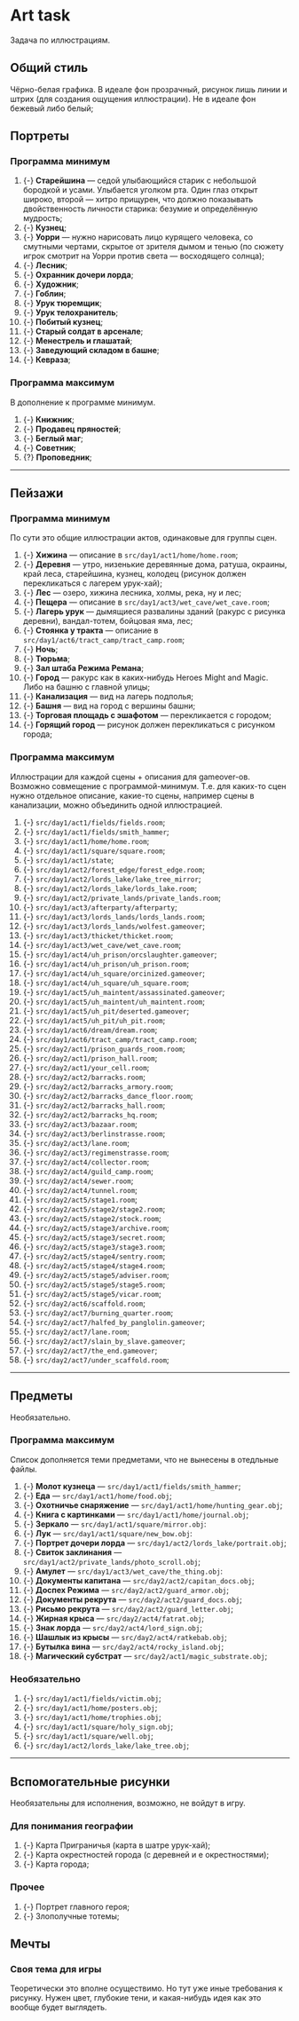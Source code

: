 # Art task
Задача по иллюстрациям.

## Общий стиль
Чёрно-белая графика. В идеале фон прозрачный, рисунок лишь линии и штрих (для создания ощущения иллюстрации). Не в идеале фон бежевый либо белый;

## Портреты
### Программа минимум

   1. {-} **Старейшина** &mdash; седой улыбающийся старик с небольшой бородкой и усами. Улыбается уголком рта. Один глаз открыт широко, второй &mdash; хитро прищурен, что должно показывать двойственность личности старика: безумие и определённую мудрость;
   1. {-} **Кузнец**;
   1. {-} **Уорри** &mdash; нужно нарисовать лицо курящего человека, со смутными чертами, скрытое от зрителя дымом и тенью (по сюжету игрок смотрит на Уорри против света &mdash; восходящего солнца);
   1. {-} **Лесник**;
   1. {-} **Охранник дочери лорда**;
   1. {-} **Художник**;
   1. {-} **Гоблин**;
   1. {-} **Урук тюремщик**;
   1. {-} **Урук телохранитель**;
   1. {-} **Побитый кузнец**;
   1. {-} **Старый солдат в арсенале**;
   1. {-} **Менестрель и глашатай**;
   1. {-} **Заведующий складом в башне**;
   1. {-} **Кевраза**;

### Программа максимум
В дополнение к программе минимум.

   1. {-} **Книжник**;
   1. {-} **Продавец пряностей**;
   1. {-} **Беглый маг**;
   1. {-} **Советник**;
   1. {?} **Проповедник**;

---

## Пейзажи
### Программа минимум
По сути это общие иллюстрации актов, одинаковые для группы сцен.

   1. {-} **Хижина** &mdash; описание в `src/day1/act1/home/home.room`;
   1. {-} **Деревня** &mdash; утро, низенькие деревянные дома, ратуша, окраины, край леса, старейшина, кузнец, колодец (рисунок должен перекликаться с лагерем урук-хай);
   1. {-} **Лес** &mdash; озеро, хижина лесника, холмы, река, ну и лес;
   1. {-} **Пещера** &mdash; описание в `src/day1/act3/wet_cave/wet_cave.room`;
   1. {-} **Лагерь урук** &mdash; дымящиеся развалины зданий (ракурс с рисунка деревни), вандал-тотем, бойцовая яма, лес;
   1. {-} **Стоянка у тракта** &mdash; описание в `src/day1/act6/tract_camp/tract_camp.room`;
   1. {-} **Ночь**;
   1. {-} **Тюрьма**;
   1. {-} **Зал штаба Режима Ремана**;
   1. {-} **Город** &mdash; ракурс как в каких-нибудь Heroes Might and Magic. Либо на башню с главной улицы;
   1. {-} **Канализация** &mdash; вид на лагерь подполья;
   1. {-} **Башня** &mdash; вид на город с вершины башни;
   1. {-} **Торговая площадь с эшафотом** &mdash; перекликается с городом;
   1. {-} **Горящий город** &mdash; рисунок должен перекликаться с рисунком города;


### Программа максимум
Иллюстрации для каждой сцены + описания для gameover-ов. Возможно совмещение с программой-минимум. Т.е. для каких-то сцен нужно отдельное описание, какие-то сцены, например сцены в канализации, можно объединить одной иллюстрацией.

   1. {-} `src/day1/act1/fields/fields.room`;
   1. {-} `src/day1/act1/fields/smith_hammer`;
   1. {-} `src/day1/act1/home/home.room`;
   1. {-} `src/day1/act1/square/square.room`;
   1. {-} `src/day1/act1/state`;
   1. {-} `src/day1/act2/forest_edge/forest_edge.room`;
   1. {-} `src/day1/act2/lords_lake/lake_tree_mirror`;
   1. {-} `src/day1/act2/lords_lake/lords_lake.room`;
   1. {-} `src/day1/act2/private_lands/private_lands.room`;
   1. {-} `src/day1/act3/afterparty/afterparty`;
   1. {-} `src/day1/act3/lords_lands/lords_lands.room`;
   1. {-} `src/day1/act3/lords_lands/wolfest.gameover`;
   1. {-} `src/day1/act3/thicket/thicket.room`;
   1. {-} `src/day1/act3/wet_cave/wet_cave.room`;
   1. {-} `src/day1/act4/uh_prison/orcslaughter.gameover`;
   1. {-} `src/day1/act4/uh_prison/uh_prison.room`;
   1. {-} `src/day1/act4/uh_square/orcinized.gameover`;
   1. {-} `src/day1/act4/uh_square/uh_square.room`;
   1. {-} `src/day1/act5/uh_maintent/assassinated.gameover`;
   1. {-} `src/day1/act5/uh_maintent/uh_maintent.room`;
   1. {-} `src/day1/act5/uh_pit/deserted.gameover`;
   1. {-} `src/day1/act5/uh_pit/uh_pit.room`;
   1. {-} `src/day1/act6/dream/dream.room`;
   1. {-} `src/day1/act6/tract_camp/tract_camp.room`;
   1. {-} `src/day2/act1/prison_guards_room.room`;
   1. {-} `src/day2/act1/prison_hall.room`;
   1. {-} `src/day2/act1/your_cell.room`;
   1. {-} `src/day2/act2/barracks.room`;
   1. {-} `src/day2/act2/barracks_armory.room`;
   1. {-} `src/day2/act2/barracks_dance_floor.room`;
   1. {-} `src/day2/act2/barracks_hall.room`;
   1. {-} `src/day2/act2/barracks_hq.room`;
   1. {-} `src/day2/act3/bazaar.room`;
   1. {-} `src/day2/act3/berlinstrasse.room`;
   1. {-} `src/day2/act3/lane.room`;
   1. {-} `src/day2/act3/regimenstrasse.room`;
   1. {-} `src/day2/act4/collector.room`;
   1. {-} `src/day2/act4/guild_camp.room`;
   1. {-} `src/day2/act4/sewer.room`;
   1. {-} `src/day2/act4/tunnel.room`;
   1. {-} `src/day2/act5/stage1.room`;
   1. {-} `src/day2/act5/stage2/stage2.room`;
   1. {-} `src/day2/act5/stage2/stock.room`;
   1. {-} `src/day2/act5/stage3/archive.room`;
   1. {-} `src/day2/act5/stage3/secret.room`;
   1. {-} `src/day2/act5/stage3/stage3.room`;
   1. {-} `src/day2/act5/stage4/sentry.room`;
   1. {-} `src/day2/act5/stage4/stage4.room`;
   1. {-} `src/day2/act5/stage5/adviser.room`;
   1. {-} `src/day2/act5/stage5/stage5.room`;
   1. {-} `src/day2/act5/stage5/vicar.room`;
   1. {-} `src/day2/act6/scaffold.room`;
   1. {-} `src/day2/act7/burning_quarter.room`;
   1. {-} `src/day2/act7/halfed_by_panglolin.gameover`;
   1. {-} `src/day2/act7/lane.room`;
   1. {-} `src/day2/act7/slain_by_slave.gameover`;
   1. {-} `src/day2/act7/the_end.gameover`;
   1. {-} `src/day2/act7/under_scaffold.room`;

---

## Предметы
Необязательно.

### Программа максимум
Список дополняется теми предметами, что не вынесены в отедльные файлы.

  1. {-} **Молот кузнеца** &mdash; `src/day1/act1/fields/smith_hammer`;
  1. {-} **Еда** &mdash; `src/day1/act1/home/food.obj`;
  1. {-} **Охотничье снаряжение** &mdash; `src/day1/act1/home/hunting_gear.obj`;
  1. {-} **Книга с картинками** &mdash; `src/day1/act1/home/journal.obj`;
  1. {-} **Зеркало** &mdash; `src/day1/act1/square/mirror.obj`:
  1. {-} **Лук** &mdash; `src/day1/act1/square/new_bow.obj`:
  1. {-} **Портрет дочери лорда** &mdash; `src/day1/act2/lords_lake/portrait.obj`;
  1. {-} **Свиток заклинания** &mdash; `src/day1/act2/private_lands/photo_scroll.obj`;
  1. {-} **Амулет** &mdash; `src/day1/act3/wet_cave/the_thing.obj`:
  1. {-} **Документы капитана** &mdash; `src/day2/act2/capitan_docs.obj`;
  1. {-} **Доспех Режима** &mdash; `src/day2/act2/guard_armor.obj`;
  1. {-} **Документы рекрута** &mdash; `src/day2/act2/guard_docs.obj`;
  1. {-} **Рисьмо рекрута** &mdash; `src/day2/act2/guard_letter.obj`;
  1. {-} **Жирная крыса** &mdash; `src/day2/act4/fatrat.obj`;
  1. {-} **Знак лорда** &mdash; `src/day2/act4/lord_sign.obj`;
  1. {-} **Шашлык из крысы** &mdash; `src/day2/act4/ratkebab.obj`;
  1. {-} **Бутылка вина** &mdash; `src/day2/act4/rocky_island.obj`;
  1. {-} **Магический субстрат** &mdash; `src/day2/act1/magic_substrate.obj`;

### Необязательно

   1. {-} `src/day1/act1/fields/victim.obj`;
   1. {-} `src/day1/act1/home/posters.obj`;
   1. {-} `src/day1/act1/home/trophies.obj`;
   1. {-} `src/day1/act1/square/holy_sign.obj`;
   1. {-} `src/day1/act1/square/well.obj`;
   1. {-} `src/day1/act2/lords_lake/lake_tree.obj`;

---

## Вспомогательные рисунки
Необязательны для исполнения, возможно, не войдут в игру.

### Для понимания географии

   1. {-} Карта Приграничья (карта в шатре урук-хай);
   1. {-} Карта окрестностей города (с деревней и е окрестностями);
   1. {-} Карта города;

### Прочее

   1. {-} Портрет главного героя;
   1. {-} Злополучные тотемы;

## Мечты
### Своя тема для игры
Теоретически это вполне осуществимо. Но тут уже иные требования к рисунку. Нужен цвет, глубокие тени, и какая-нибудь идея как это вообще будет выглядеть.
